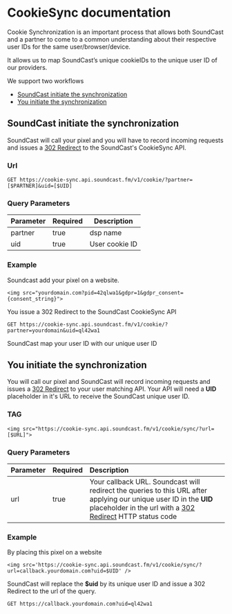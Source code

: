 # CookieSync documentation

Cookie Synchronization is an important process that allows both SoundCast and a partner to
come to a common understanding about their respective user IDs for the same
user/browser/device. 

It allows us to map SoundCast’s unique cookieIDs to the unique user ID
of our providers.

We support two workflows
* [SoundCast initiate the synchronization](#soundCast-initiate-the-synchronization)
* [You initiate the synchronization](#you-initiate-the-synchronization)


## SoundCast initiate the synchronization

SoundCast will call your pixel and you will have to record incoming requests and issues a [302 Redirect](https://en.wikipedia.org/wiki/HTTP_302) to the SoundCast's CookieSync API.

### Url

```
GET https://cookie-sync.api.soundcast.fm/v1/cookie/?partner=[$PARTNER]&uid=[$UID]
```

### Query Parameters

| Parameter | Required | Description    |
| --------- | -------- | -------------- |
| partner   | true     | dsp name       |
| uid       | true     | User cookie ID |

### Example

Soundcast add your pixel on a website.
```
<img src="yourdomain.com?pid=42qlwa1&gdpr=1&gdpr_consent={consent_string}">
```

You issue a 302 Redirect to the SoundCast CookieSync API
```
GET https://cookie-sync.api.soundcast.fm/v1/cookie/?partner=yourdomain&uid=ql42wa1
```

SoundCast map your user ID with our unique user ID

## You initiate the synchronization

You will call our pixel and SoundCast will record incoming requests and issues a [302 Redirect](https://en.wikipedia.org/wiki/HTTP_302) to your user matching API. Your API will need a **UID** placeholder in it's URL to receive the SoundCast unique user ID.

### TAG

```
<img src="https://cookie-sync.api.soundcast.fm/v1/cookie/sync/?url=[$URL]">
```

### Query Parameters

| Parameter | Required | Description                |
|:--------- |:-------- |:-------------------------- |
| url       | true     | Your callback URL. Soundcast will redirect the queries to this URL after applying our unique user ID in the **UID** placeholder in the url with a [302 Redirect](https://en.wikipedia.org/wiki/HTTP_302) HTTP status code |

### Example

By placing this pixel on a website
```
<img src='https://cookie-sync.api.soundcast.fm/v1/cookie/sync/?url=callback.yourdomain.com?uid=$UID' />
```

SoundCast will replace the **$uid** by its unique user ID and issue a 302 Redirect to the url of the query.
```
GET https://callback.yourdomain.com?uid=ql42wa1
```
